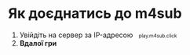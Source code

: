 # Як доєднатись до m4sub
1. Увійдіть на сервер за IP-адресою <span class="copyip" style="position: relative;" onclick="copy('play.m4sub.click')">
   play.m4sub.click
   <div id="alert-box" class="alert-box" style="position: absolute; bottom: -40px; right: 0; display: none;"><span style="font-weight: bold;">  </span> Скопійовано !</div></span>
2. **Вдалої гри**


<script setup>
function copy(address) {
  const input = document.createElement('input');
  input.value = address;
  document.body.appendChild(input);
  input.select();
  document.execCommand('copy');
  input.remove();
  const alertBox = document.getElementById('alert-box');
  alertBox.style.display = 'inline';
  setTimeout(() => {
    alertBox.style.display = 'none';
  }, 2000);
}

// Робимо функцію глобальною
window.copy = copy;
</script>

<style>
  .alert-box {
    display: none;
    background-color:#3fad7b;
    color: white;
    padding: 5px 10px;
    border-radius: 5px;
    font-size: 0.9em;
    z-index: 1000;
  }

  .copyip {
    border: 1px solid var(--vp-c-divider);
    color: var(--vp-c-brand-1) !important;
    font-size: 0.7em;
    border-radius: 6px;
    padding: 5px 8px 5px;
    min-width: 300px;
    max-width: 300px;
    height: 100%;
    transition: border-color 0.25s;
    text-decoration: none !important;
    cursor: pointer;
  }

  .copyip:hover {
    border-color: var(--vp-c-brand-1);
    color: var(--vp-c-brand-1) !important;
  }
</style>

